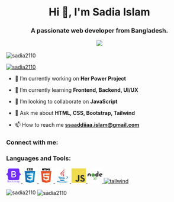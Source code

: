 <h1 align="center">Hi 👋, I'm Sadia Islam</h1>
<h3 align="center">A passionate web developer from Bangladesh.</h3>

<p align="center">
  <img src="https://github.com/demartini/demartini/blob/master/code.gif">
</p>

<p align="left">
  <img src="https://komarev.com/ghpvc/?username=sadia2110&label=Profile%20views&color=0E75B6&style=flat" alt="sadia2110" />
</p>


<p align="left"> <a href="https://github.com/ryo-ma/github-profile-trophy"><img src="https://github-profile-trophy.vercel.app/?username=sadia2110" alt="sadia2110" /></a> </p>

- 🔭 I’m currently working on **Her Power Project**

- 🌱 I’m currently learning **Frontend, Backend, UI/UX**

- 👯 I’m looking to collaborate on **JavaScript**

- 💬 Ask me about **HTML, CSS, Bootstrap, Tailwind**

- 📫 How to reach me **ssaaddiiaa.islam@gmail.com**

<h3 align="left">Connect with me:</h3>
<p align="left">
</p>

<h3 align="left">Languages and Tools:</h3>
<p align="left"> <a href="https://getbootstrap.com" target="_blank" rel="noreferrer"> <img src="https://raw.githubusercontent.com/devicons/devicon/master/icons/bootstrap/bootstrap-plain-wordmark.svg" alt="bootstrap" width="40" height="40"/> </a> <a href="https://www.w3schools.com/css/" target="_blank" rel="noreferrer"> <img src="https://raw.githubusercontent.com/devicons/devicon/master/icons/css3/css3-original-wordmark.svg" alt="css3" width="40" height="40"/> </a> <a href="https://www.w3.org/html/" target="_blank" rel="noreferrer"> <img src="https://raw.githubusercontent.com/devicons/devicon/master/icons/html5/html5-original-wordmark.svg" alt="html5" width="40" height="40"/> </a> <a href="https://www.java.com" target="_blank" rel="noreferrer"> <img src="https://raw.githubusercontent.com/devicons/devicon/master/icons/java/java-original.svg" alt="java" width="40" height="40"/> </a> <a href="https://developer.mozilla.org/en-US/docs/Web/JavaScript" target="_blank" rel="noreferrer"> <img src="https://raw.githubusercontent.com/devicons/devicon/master/icons/javascript/javascript-original.svg" alt="javascript" width="40" height="40"/> </a> <a href="https://nodejs.org" target="_blank" rel="noreferrer"> <img src="https://raw.githubusercontent.com/devicons/devicon/master/icons/nodejs/nodejs-original-wordmark.svg" alt="nodejs" width="40" height="40"/> </a> <a href="https://tailwindcss.com/" target="_blank" rel="noreferrer"> <img src="https://www.vectorlogo.zone/logos/tailwindcss/tailwindcss-icon.svg" alt="tailwind" width="40" height="40"/> </a> </p>

<p><img align="left" src="https://github-readme-stats.vercel.app/api/top-langs?username=sadia2110&show_icons=true&locale=en&layout=compact" alt="sadia2110" /></p>

<p>&nbsp;<img align="center" src="https://github-readme-stats.vercel.app/api?username=sadia2110&show_icons=true&locale=en" alt="sadia2110" /></p>
